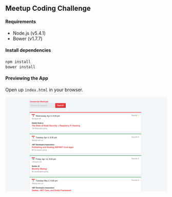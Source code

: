 ## Meetup Coding Challenge

#### Requirements
- Node.js (v5.4.1)
- Bower (v1.7.7)

#### Install dependencies
```
npm install
bower install
```

#### Previewing the App
Open up `index.html` in your browser.

![A preview of the app](screenshot.png)
